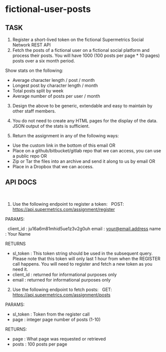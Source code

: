 # fictional-user-posts

TASK 
-------------------

1. Register a short-lived token on the fictional Supermetrics Social Network REST API
 
2. Fetch the posts of a fictional user on a fictional social platform and process their posts. You will have 1000 (100 posts per page * 10 pages) posts over a six month period.

Show stats on the following:
- Average character length / post / month
- Longest post by character length / month
- Total posts split by week
- Average number of posts per user / month

3. Design the above to be generic, extendable and easy to maintain by other staff members.
 
4. You do not need to create any HTML pages for the display of the data. JSON output of the stats is sufficient.

5. Return the assignment in any of the following ways:
- Use the custom link in the bottom of this email OR
- Place on a github/bitbucket/gitlab repo that we can access, you can use a public repo OR
- Zip or Tar the files into an archive and send it along to us by email OR
- Place in a Dropbox that we can access.

API DOCS
-----------------
 
1. Use the following endpoint to register a token:
 
POST: https://api.supermetrics.com/assignment/register

PARAMS:

 
client_id : ju16a6m81mhid5ue1z3v2g0uh
email : your@email.address
name : Your Name

RETURNS
 
- sl_token : This token string should be used in the subsequent query. Please note that this token will only last 1 hour from when the REGISTER call happens. You will need to register and fetch a new token as you need it.
- client_id : returned for informational purposes only
- email : returned for informational purposes only
 
 
2. Use the following endpoint to fetch posts:
 
GET: https://api.supermetrics.com/assignment/posts

PARAMS:
 
- sl_token : Token from the register call
- page : integer page number of posts (1-10)

RETURNS:
 
- page : What page was requested or retrieved
- posts : 100 posts per page

